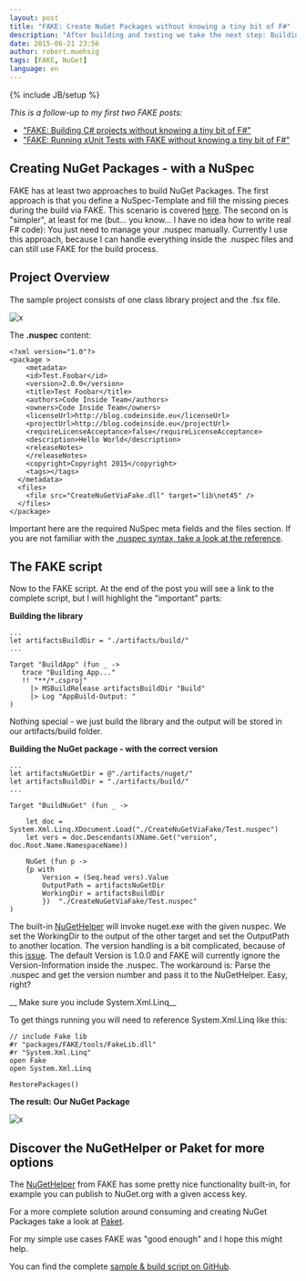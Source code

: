 ---layout: posttitle: "FAKE: Create NuGet Packages without knowing a tiny bit of F#"description: "After building and testing we take the next step: Building an actual NuGet Packages with FAKE."date: 2015-06-21 23:56author: robert.muehsigtags: [FAKE, NuGet]language: en---{% include JB/setup %}_This is a follow-up to my first two FAKE posts:_* ["FAKE: Building C# projects without knowing a tiny bit of F#"](http://blog.codeinside.eu/2015/02/23/fake-building-with-fake/) * ["FAKE: Running xUnit Tests with FAKE without knowing a tiny bit of F#"](http://blog.codeinside.eu/2015/02/24/fake-running-xunit-tests-with-fake/)## Creating NuGet Packages - with a NuSpecFAKE has at least two approaches to build NuGet Packages. The first approach is that you define a NuSpec-Template and fill the missing pieces during the build via FAKE. This scenario is covered [here](http://fsharp.github.io/FAKE/create-nuget-package.html).The second on is "simpler", at least for me (but... you know... I have no idea how to write real F# code):You just need to manage your .nuspec manually. Currently I use this approach, because I can handle everything inside the .nuspec files and can still use FAKE for the build process.## Project OverviewThe sample project consists of one class library project and the .fsx file. ![x]({{BASE_PATH}}/assets/md-images/2015-06-21/project.png "Project Overview")The __.nuspec__ content:    <?xml version="1.0"?>    <package >    	<metadata>        <id>Test.Foobar</id>        <version>2.0.0</version>        <title>Test Foobar</title>        <authors>Code Inside Team</authors>        <owners>Code Inside Team</owners>        <licenseUrl>http://blog.codeinside.eu</licenseUrl>        <projectUrl>http://blog.codeinside.eu</projectUrl>        <requireLicenseAcceptance>false</requireLicenseAcceptance>        <description>Hello World</description>        <releaseNotes>        </releaseNotes>        <copyright>Copyright 2015</copyright>        <tags></tags>      </metadata>      <files>        <file src="CreateNuGetViaFake.dll" target="lib\net45" />      </files>    </package>Important here are the required NuSpec meta fields and the files section. If you are not familiar with the [.nuspec syntax, take a look at the reference](http://docs.nuget.org/create/nuspec-reference).	## The FAKE scriptNow to the FAKE script. At the end of the post you will see a link to the complete script, but I will highlight the "important" parts:__Building the library__    ...    let artifactsBuildDir = "./artifacts/build/"    ...    Target "BuildApp" (fun _ ->       trace "Building App..."       !! "**/*.csproj"         |> MSBuildRelease artifactsBuildDir "Build"         |> Log "AppBuild-Output: "    )Nothing special - we just build the library and the output will be stored in our artifacts/build folder.__Building the NuGet package - with the correct version__    ...    let artifactsNuGetDir = @"./artifacts/nuget/"    let artifactsBuildDir = "./artifacts/build/"    ...	    Target "BuildNuGet" (fun _ ->               let doc = System.Xml.Linq.XDocument.Load("./CreateNuGetViaFake/Test.nuspec")        let vers = doc.Descendants(XName.Get("version", doc.Root.Name.NamespaceName))             NuGet (fun p ->         {p with            Version = (Seq.head vers).Value            OutputPath = artifactsNuGetDir            WorkingDir = artifactsBuildDir            })  "./CreateNuGetViaFake/Test.nuspec"    )The built-in [NuGetHelper](http://fsharp.github.io/FAKE/apidocs/fake-nugethelper.html) will invoke nuget.exe with the given nuspec. We set the WorkingDir to the output of the other target and set the OutputPath to another location. The version handling is a bit complicated, because of this [issue](https://github.com/fsharp/FAKE/issues/830). The default Version is 1.0.0 and FAKE will currently ignore the Version-Information inside the .nuspec.The workaround is: Parse the .nuspec and get the version number and pass it to the NuGetHelper. Easy, right?__ Make sure you include System.Xml.Linq__To get things running you will need to reference System.Xml.Linq like this:    // include Fake lib    #r "packages/FAKE/tools/FakeLib.dll"    #r "System.Xml.Linq"    open Fake    open System.Xml.Linq        RestorePackages()__The result: Our NuGet Package__![x]({{BASE_PATH}}/assets/md-images/2015-06-21/result.png "The Result: Our NuGet Package")## Discover the NuGetHelper or Paket for more optionsThe [NuGetHelper](http://fsharp.github.io/FAKE/apidocs/fake-nugethelper.html) from FAKE has some pretty nice functionality built-in, for example you can publish to NuGet.org with a given access key.For a more complete solution around consuming and creating NuGet Packages take a look at [Paket](http://fsprojects.github.io/Paket/).For my simple use cases FAKE was "good enough" and I hope this might help.You can find the complete [sample & build script on GitHub](https://github.com/Code-Inside/Samples/tree/master/2015/CreateNuGetViaFake).
